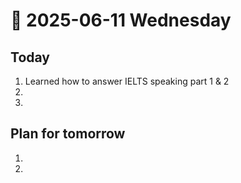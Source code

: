 # 📅 2025-06-11 Wednesday

## Today
1.  Learned how to answer IELTS speaking part 1 & 2
2.  
3.  

## Plan for tomorrow
1. 
2. 

